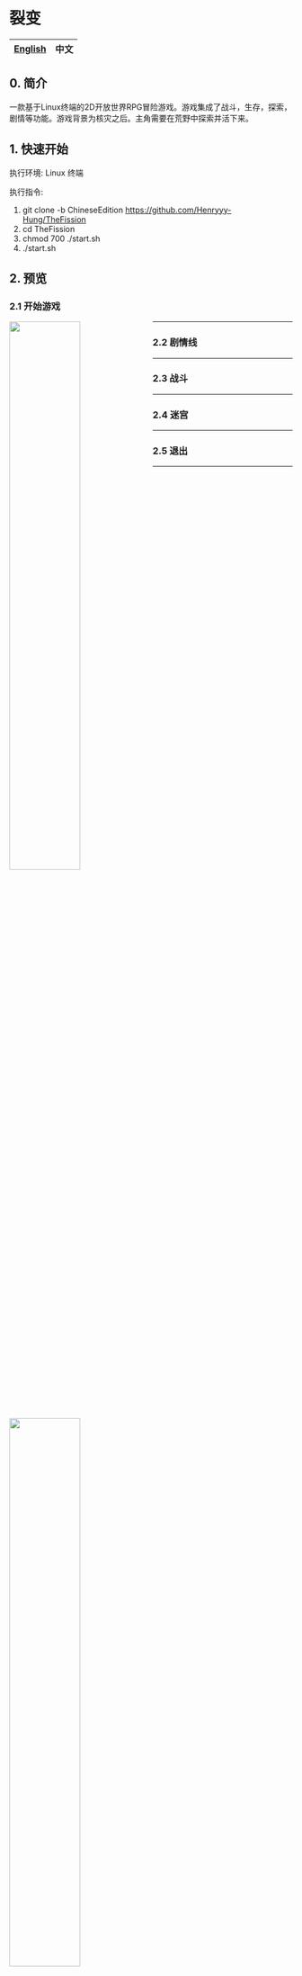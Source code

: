 # **裂变**

[English](https://github.com/Henryyy-Hung/HKU-COMP1340-TheFission#The-Fission)|中文|
--------------------------------------------------------|--------------------------------------------------------|

## **0. 简介**
  一款基于Linux终端的2D开放世界RPG冒险游戏。游戏集成了战斗，生存，探索，剧情等功能。游戏背景为核灾之后。主角需要在荒野中探索并活下来。

## **1. 快速开始**

  执行环境: Linux 终端
 
  执行指令: 
  1. git clone -b ChineseEdition https://github.com/Henryyy-Hung/TheFission
  2. cd TheFission
  3. chmod 700 ./start.sh
  4. ./start.sh
  
## **2. 预览**

### **2.1 开始游戏**
[<img align="left" width="50%" src="https://user-images.githubusercontent.com/78750074/222107706-f7cea06f-317b-429e-9929-c7b770457bb6.gif">](https://user-images.githubusercontent.com/78750074/222107706-f7cea06f-317b-429e-9929-c7b770457bb6.gif)

---

### **2.2 剧情线**
[<img align="left" width="50%" src="https://user-images.githubusercontent.com/78750074/222108243-3f25701c-97bd-4b86-a3f2-d7d4b5a4af37.gif">](https://user-images.githubusercontent.com/78750074/222108243-3f25701c-97bd-4b86-a3f2-d7d4b5a4af37.gif)

---

### **2.3 战斗**
[<img align="left" width="50%" src="https://user-images.githubusercontent.com/78750074/222108380-b2cc3bae-4d73-4f2c-b2d8-96149b3918a3.gif">](https://user-images.githubusercontent.com/78750074/222108380-b2cc3bae-4d73-4f2c-b2d8-96149b3918a3.gif)

---

### **2.4 迷宫**
[<img align="left" width="50%" src="https://user-images.githubusercontent.com/78750074/222108418-6564680f-9c1d-41db-9de2-6f7e73173206.gif">](https://user-images.githubusercontent.com/78750074/222108418-6564680f-9c1d-41db-9de2-6f7e73173206.gif)

---

### **2.5 退出**
[<img align="left" width="50%" src="https://user-images.githubusercontent.com/78750074/222108425-bf485170-8f44-4019-9b20-40c44f049db5.gif">](https://user-images.githubusercontent.com/78750074/222108425-bf485170-8f44-4019-9b20-40c44f049db5.gif)

---







